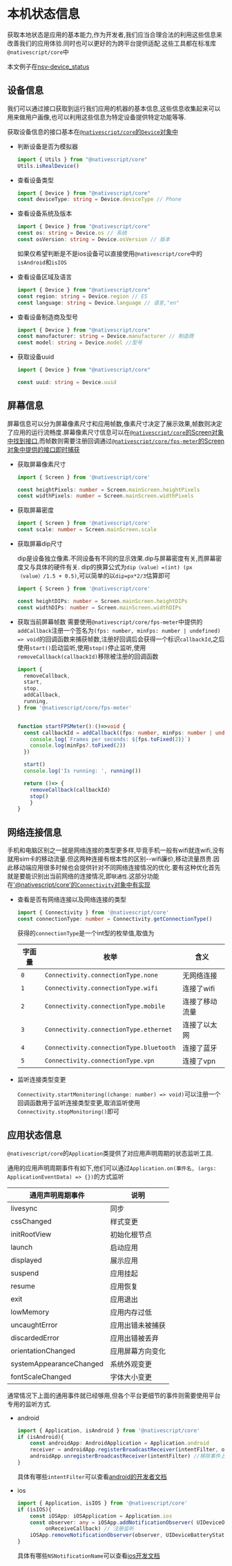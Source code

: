 # 本机状态信息

获取本地状态是应用的基本能力,作为开发者,我们应当合理合法的利用这些信息来改善我们的应用体验.同时也可以更好的为跨平台提供适配.这些工具都在标准库`@nativescript/core`中

本文例子在[nsv-device_status](https://github.com/hsz1273327/TutorialForFront-EndWeb/tree/nsv-device_status)

## 设备信息

我们可以通过接口获取到运行我们应用的机器的基本信息,这些信息收集起来可以用来做用户画像,也可以利用这些信息为特定设备提供特定功能等等.

获取设备信息的接口基本在[`@nativescript/core`的`Device`对象中](https://docs.nativescript.org/core/device)

+ 判断设备是否为模拟器

    ```ts
    import { Utils } from "@nativescript/core"
    Utils.isRealDevice()
    ```

+ 查看设备类型

    ```ts
    import { Device } from "@nativescript/core"
    const deviceType: string = Device.deviceType // Phone
    ```

+ 查看设备系统及版本

    ```ts
    import { Device } from "@nativescript/core"
    const os: string = Device.os // 系统
    const osVersion: string = Device.osVersion // 版本
    ```

    如果仅希望判断是不是ios设备可以直接使用`@nativescript/core`中的`isAndroid`和`isIOS`

+ 查看设备区域及语言

    ```ts
    import { Device } from "@nativescript/core"
    const region: string = Device.region // ES
    const language: string = Device.language // 语言,"en"
    ```

+ 查看设备制造商及型号

    ```ts
    import { Device } from "@nativescript/core"
    const manufacturer: string = Device.manufacturer // 制造商
    const model: string = Device.model //型号
    ```

+ 获取设备uuid

    ```ts
    import { Device } from "@nativescript/core"

    const uuid: string = Device.uuid
    ```

## 屏幕信息

屏幕信息可以分为屏幕像素尺寸和应用帧数,像素尺寸决定了展示效果,帧数则决定了应用的运行流畅度.屏幕像素尺寸信息可以在[`@nativescript/core`的Screen对象中找到接口](https://docs.nativescript.org/core/screen),而帧数则需要注册回调通过[`@nativescript/core/fps-meter`的Screen对象中提供的接口即时捕获](https://docs.nativescript.org/core/fps-meter)

+ 获取屏幕像素尺寸

    ```ts
    import { Screen } from '@nativescript/core'

    const heightPixels: number = Screen.mainScreen.heightPixels
    const widthPixels: number = Screen.mainScreen.widthPixels
    ```

+ 获取屏幕密度

    ```ts
    import { Screen } from '@nativescript/core'
    const scale: number = Screen.mainScreen.scale
    ```

+ 获取屏幕dip尺寸

    dip是设备独立像素.不同设备有不同的显示效果.dip与屏幕密度有关,而屏幕密度又与具体的硬件有关.
    dip的换算公式为`dip（value）=(int) (px（value）/1.5 + 0.5)`,可以简单的以`dip=px*2/3`估算即可

    ```ts
    import { Screen } from '@nativescript/core'

    const heightDIPs: number = Screen.mainScreen.heightDIPs
    const widthDIPs: number = Screen.mainScreen.widthDIPs
    ```

+ 获取当前屏幕帧数
    需要使用`@nativescript/core/fps-meter`中提供的`addCallback`注册一个签名为`(fps: number, minFps: number | undefined) => void`的回调函数来捕获帧数,注册好回调后会获得一个标识`callbackId`,之后使用`start()`启动监听,使用`stop()`停止监听,使用`removeCallback(callbackId)`移除被注册的回调函数

    ```ts
    import {
      removeCallback,
      start,
      stop,
      addCallback,
      running,
    } from '@nativescript/core/fps-meter'


    function startFPSMeter():()=>void {
      const callbackId = addCallback((fps: number, minFps: number | undefined) => {
        console.log(`Frames per seconds: ${fps.toFixed(2)}`)
        console.log(minFps?.toFixed(2))
      })

      start()
      console.log('Is running: ', running())

      return ()=> {
        removeCallback(callbackId)
        stop()
        }
    }
    ```

## 网络连接信息

手机和电脑区别之一就是网络连接的类型更多样,毕竟手机一般有wifi就连wifi,没有就用sim卡的移动流量.但这两种连接有根本性的区别--wifi廉价,移动流量昂贵.因此移动端应用很多时候也会提供针对不同网络连接情况的优化.要有这种优化首先就是要能识别出当前网络的连接情况,即`联通性`.这部分功能在['@nativescript/core'的`Connectivity`对象中有实现](https://docs.nativescript.org/core/connectivity)

+ 查看是否有网络连接以及网络连接的类型

    ```ts
    import { Connectivity } from '@nativescript/core'
    const connectionType: number = Connectivity.getConnectionType()
    ```

    获得的`connectionType`是一个int型的枚举值,取值为

    字面量|枚举|含义
    ---|---|---
    `0`|`Connectivity.connectionType.none`|无网络连接
    `1`|`Connectivity.connectionType.wifi`|连接了wifi
    `2`|`Connectivity.connectionType.mobile`|连接了移动流量
    `3`|`Connectivity.connectionType.ethernet`|连接了以太网
    `4`|`Connectivity.connectionType.bluetooth`|连接了蓝牙
    `5`|`Connectivity.connectionType.vpn`|连接了vpn

+ 监听连接类型变更

    `Connectivity.startMonitoring((change: number) => void)`可以注册一个回调函数用于监听连接类型变更,取消监听使用`Connectivity.stopMonitoring()`即可

## 应用状态信息

`@nativescript/core`的`Application`类提供了对应用声明周期的状态监听工具.

通用的应用声明周期事件有如下,他们可以通过`Application.on(事件名, (args: ApplicationEventData) => {})`的方式监听

通用声明周期事件|说明
---|---
livesync|同步
cssChanged|样式变更
initRootView|初始化根节点
launch|启动应用
displayed|展示应用
suspend|应用挂起
resume|应用恢复
exit|应用退出
lowMemory|应用内存过低
uncaughtError|应用出错未被捕获
discardedError|应用出错被丢弃
orientationChanged|应用屏幕方向变化
systemAppearanceChanged|系统外观变更
fontScaleChanged|字体大小变更

通常情况下上面的通用事件就已经够用,但各个平台更细节的事件则需要使用平台专用的监听方式.

+ android

    ```ts
    import { Application, isAndroid } from '@nativescript/core'
    if (isAndroid){
        const androidApp: AndroidApplication = Application.android
        receiver = androidApp.registerBroadcastReceiver(intentFilter, onReceiveCallback) //注册监听器
        androidApp.unregisterBroadcastReceiver(intentFilter) //移除事件上的监听器
    }

    ```

    具体有哪些`intentFilter`可以查看[android的开发者文档](https://developer.android.com/reference/android/content/BroadcastReceiver)

+ ios

    ```ts
    import { Application, isIOS } from '@nativescript/core'
    if (isIOS){
        const iOSApp: iOSApplication = Application.ios
        const observer: any = iOSApp.addNotificationObserver( UIDeviceOrientationDidChangeNotification, //NSNotificationName
             onReceiveCallback) // 注册监听
        iOSApp.removeNotificationObserver(observer, UIDeviceBatteryStateDidChangeNotification) //移除特定监听器
    }
    ```

    具体有哪些`NSNotificationName`可以查看[ios开发文档](https://developer.apple.com/documentation/foundation/nsnotificationname)
